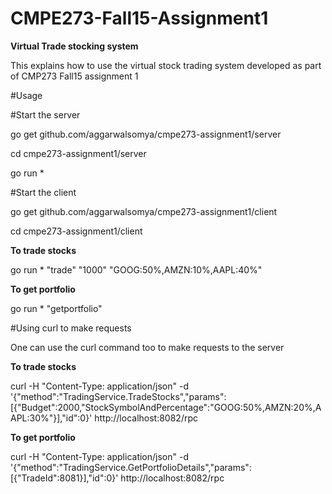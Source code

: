 # CMPE273-Fall15-Assignment1
**Virtual Trade stocking system**

This explains how to use the virtual stock trading system developed as part of CMP273 Fall15 assignment 1

#Usage

#Start the server

go get github.com/aggarwalsomya/cmpe273-assignment1/server

cd cmpe273-assignment1/server

go run *

#Start the client

go get github.com/aggarwalsomya/cmpe273-assignment1/client

cd cmpe273-assignment1/client

**To trade stocks**

go run * "trade" "1000" "GOOG:50%,AMZN:10%,AAPL:40%"

**To get portfolio**

go run * "getportfolio" <tradeId>


#Using curl to make requests

One can use the curl command too to make requests to the server

**To trade stocks**

curl  -H "Content-Type: application/json"  -d '{"method":"TradingService.TradeStocks","params":[{"Budget":2000,"StockSymbolAndPercentage":"GOOG:50%,AMZN:20%,AAPL:30%"}],"id":0}' http://localhost:8082/rpc


**To get portfolio**

curl  -H "Content-Type: application/json"  -d '{"method":"TradingService.GetPortfolioDetails","params":[{"TradeId":8081}],"id":0}' http://localhost:8082/rpc


